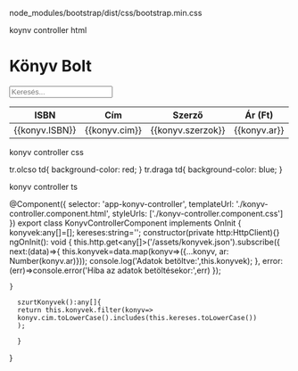 node_modules/bootstrap/dist/css/bootstrap.min.css

koynv controller html

<div class="container">
    <h1 class="text-center my-4" >Könyv Bolt</h1>
    <input type="text" class="form-controll mb-3" placeholder="Keresés..." [(ngModel)]="kereses" />
    <table class="table table-bordered" >
        <thead class="table-dark" >
            <tr>    
                <th>ISBN</th>
                <th>Cím</th>
                <th>Szerző</th>
                <th>Ár (Ft)</th>
            </tr>
        </thead>
        <tbody>
            <tr *ngFor="let konyv of szurtKonyvek()" [ngClass]="{'olcso':konyv.ar<=3000, 'draga':konyv.ar>3000}" >
                <td>{{konyv.ISBN}}</td>
                <td>{{konyv.cim}}</td>
                <td>{{konyv.szerzok}}</td>
                <td>{{konyv.ar}}</td>
            </tr>
        </tbody>
    </table>
</div>



konyv controller css

tr.olcso td{
    background-color: red;
}
tr.draga td{
    background-color: blue;
}



konyv controller ts

@Component({
  selector: 'app-konyv-controller',
  templateUrl: './konyv-controller.component.html',
  styleUrls: ['./konyv-controller.component.css']
})
export class KonyvControllerComponent implements OnInit {
  konyvek:any[]=[];
  kereses:string='';
  constructor(private http:HttpClient){}
  ngOnInit(): void {
    this.http.get<any[]>('/assets/konyvek.json').subscribe({
      next:(data)=>{
        this.konyvek=data.map(konyv=>({...konyv, ar: Number(konyv.ar)}));
        console.log('Adatok betöltve:',this.konyvek);
      },
      error:(err)=>console.error('Hiba az adatok betöltésekor:',err)
    });
 
    }
   
      szurtKonyvek():any[]{
      return this.konyvek.filter(konyv=>
      konyv.cim.toLowerCase().includes(this.kereses.toLowerCase())
      );

      }
  }



  
